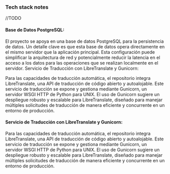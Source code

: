 ### Tech stack notes

//TODO

#### Base de Datos PostgreSQL:

El proyecto se apoya en una base de datos PostgreSQL para la persistencia de datos.
Un detalle clave es que esta base de datos opera directamente en el mismo servidor que la aplicación principal. Esta configuración puede simplificar la arquitectura de red y potencialmente reducir la latencia en el acceso a los datos para las operaciones que se realizan localmente en el servidor.
Servicio de Traducción con LibreTranslate y Gunicorn:

Para las capacidades de traducción automática, el repositorio integra LibreTranslate, una API de traducción de código abierto y autoalojable.
Este servicio de traducción se expone y gestiona mediante Gunicorn, un servidor WSGI HTTP de Python para UNIX. El uso de Gunicorn sugiere un despliegue robusto y escalable para LibreTranslate, diseñado para manejar múltiples solicitudes de traducción de manera eficiente y concurrente en un entorno de producción.

#### Servicio de Traducción con LibreTranslate y Gunicorn:

Para las capacidades de traducción automática, el repositorio integra LibreTranslate, una API de traducción de código abierto y autoalojable.
Este servicio de traducción se expone y gestiona mediante Gunicorn, un servidor WSGI HTTP de Python para UNIX. El uso de Gunicorn sugiere un despliegue robusto y escalable para LibreTranslate, diseñado para manejar múltiples solicitudes de traducción de manera eficiente y concurrente en un entorno de producción.
